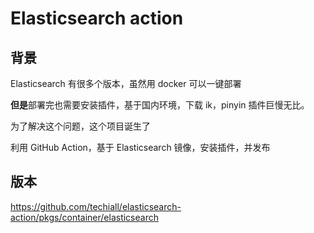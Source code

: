 # Elasticsearch action

## 背景

Elasticsearch 有很多个版本，虽然用 docker 可以一键部署

**但是**部署完也需要安装插件，基于国内环境，下载 ik，pinyin 插件巨慢无比。

为了解决这个问题，这个项目诞生了

利用 GitHub Action，基于 Elasticsearch 镜像，安装插件，并发布


## 版本

https://github.com/techiall/elasticsearch-action/pkgs/container/elasticsearch
